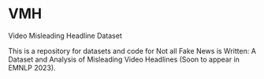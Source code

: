 # VMH
Video Misleading Headline Dataset

This is a repository for datasets and code for Not all Fake News is Written: A Dataset and Analysis of Misleading Video Headlines (Soon to appear in EMNLP 2023).
